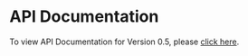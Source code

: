 # API Documentation
To view API Documentation for Version 0.5, please [click here](https://rawgit.com/appson/identity-public/master/v0.6.2/APISpecification/content/index.htm).
